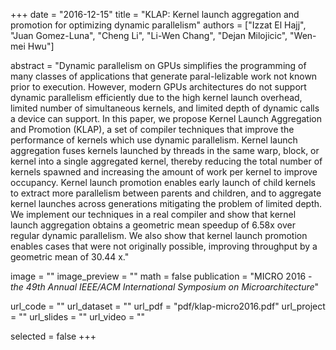 +++
date = "2016-12-15"
title = "KLAP: Kernel launch aggregation and promotion for optimizing dynamic parallelism"
authors = ["Izzat El Hajj", "Juan Gomez-Luna", "Cheng Li", "Li-Wen Chang", "Dejan Milojicic", "Wen-mei Hwu"]

abstract = "Dynamic parallelism on GPUs simplifies the programming of many classes of applications that generate paral-lelizable work not known prior to execution. However, modern GPUs architectures do not support dynamic parallelism efficiently due to the high kernel launch overhead, limited number of simultaneous kernels, and limited depth of dynamic calls a device can support. In this paper, we propose Kernel Launch Aggregation and Promotion (KLAP), a set of compiler techniques that improve the performance of kernels which use dynamic parallelism. Kernel launch aggregation fuses kernels launched by threads in the same warp, block, or kernel into a single aggregated kernel, thereby reducing the total number of kernels spawned and increasing the amount of work per kernel to improve occupancy. Kernel launch promotion enables early launch of child kernels to extract more parallelism between parents and children, and to aggregate kernel launches across generations mitigating the problem of limited depth. We implement our techniques in a real compiler and show that kernel launch aggregation obtains a geometric mean speedup of 6.58x over regular dynamic parallelism. We also show that kernel launch promotion enables cases that were not originally possible, improving throughput by a geometric mean of 30.44 x."

image = ""
image_preview = ""
math = false
publication = "MICRO 2016 - *the 49th Annual IEEE/ACM International Symposium on Microarchitecture*"

url_code = ""
url_dataset = ""
url_pdf = "pdf/klap-micro2016.pdf"
url_project = ""
url_slides = ""
url_video = ""

selected = false
+++